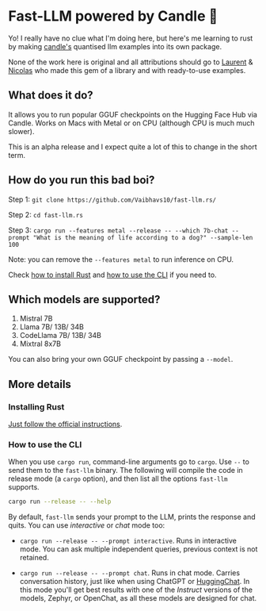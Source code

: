 # Fast-LLM powered by Candle 🦀

Yo! I really have no clue what I'm doing here, but here's me learning to rust by making [candle's](https://github.com/huggingface/candle) quantised llm examples into its own package.

None of the work here is original and all attributions should go to [Laurent](https://github.com/LaurentMazare) & [Nicolas](https://github.com/Narsil) who made this gem of a library and with ready-to-use examples.

## What does it do?

It allows you to run popular GGUF checkpoints on the Hugging Face Hub via Candle. Works on Macs with Metal or on CPU (although CPU is much much slower).

This is an alpha release and I expect quite a lot of this to change in the short term.

## How do you run this bad boi?

Step 1: `git clone https://github.com/Vaibhavs10/fast-llm.rs/`

Step 2: `cd fast-llm.rs`

Step 3: `cargo run --features metal --release -- --which 7b-chat --prompt "What is the meaning of life according to a dog?" --sample-len 100`

Note: you can remove the `--features metal` to run inference on CPU.

Check [how to install Rust](#installing-rust) and [how to use the CLI](#how-to-use-the-cli) if you need to.

## Which models are supported?

1. Mistral 7B
2. Llama 7B/ 13B/ 34B
3. CodeLlama 7B/ 13B/ 34B
4. Mixtral 8x7B

You can also bring your own GGUF checkpoint by passing a `--model`.

## More details

### Installing Rust

[Just follow the official instructions](https://www.rust-lang.org/tools/install).

### How to use the CLI

When you use `cargo run`, command-line arguments go to `cargo`. Use `--` to send them to the `fast-llm` binary. The following will compile the code in release mode (a `cargo` option), and then list all the options `fast-llm` supports.

```bash
cargo run --release -- --help
```

By default, `fast-llm` sends your prompt to the LLM, prints the response and quits. You can use _interactive_ or _chat_ mode too:

* `cargo run --release -- --prompt interactive`. Runs in interactive mode. You can ask multiple independent queries, previous context is not retained.

* `cargo run --release -- --prompt chat`. Runs in chat mode. Carries conversation history, just like when using ChatGPT or [HuggingChat](https://huggingface.co/chat/). In this mode you'll get best results with one of the _Instruct_ versions of the models, Zephyr, or OpenChat, as all these models are designed for chat.